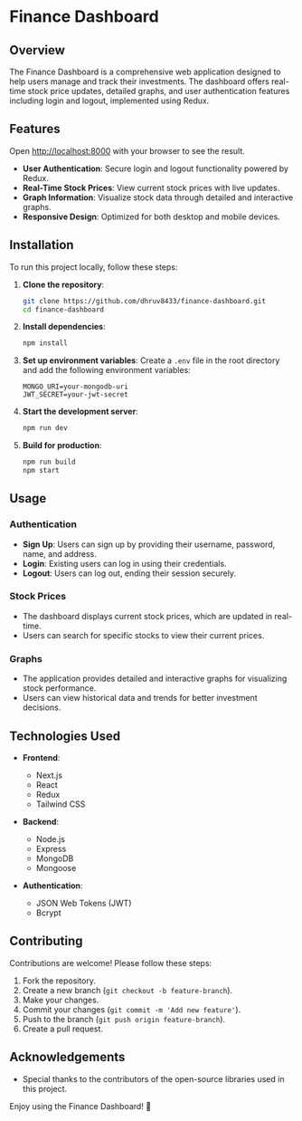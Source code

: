 # Finance Dashboard

## Overview

The Finance Dashboard is a comprehensive web application designed to help users manage and track their investments. The dashboard offers real-time stock price updates, detailed graphs, and user authentication features including login and logout, implemented using Redux.

## Features

Open [http://localhost:8000](http://localhost:8000) with your browser to see the result.

- **User Authentication**: Secure login and logout functionality powered by Redux.
- **Real-Time Stock Prices**: View current stock prices with live updates.
- **Graph Information**: Visualize stock data through detailed and interactive graphs.
- **Responsive Design**: Optimized for both desktop and mobile devices.


## Installation

To run this project locally, follow these steps:

1. **Clone the repository**:
    ```bash
    git clone https://github.com/dhruv8433/finance-dashboard.git
    cd finance-dashboard
    ```

2. **Install dependencies**:
    ```bash
    npm install
    ```

3. **Set up environment variables**:
    Create a `.env` file in the root directory and add the following environment variables:
    ```env
    MONGO_URI=your-mongodb-uri
    JWT_SECRET=your-jwt-secret
    ```

4. **Start the development server**:
    ```bash
    npm run dev
    ```

5. **Build for production**:
    ```bash
    npm run build
    npm start
    ```

## Usage

### Authentication

- **Sign Up**: Users can sign up by providing their username, password, name, and address.
- **Login**: Existing users can log in using their credentials.
- **Logout**: Users can log out, ending their session securely.

### Stock Prices

- The dashboard displays current stock prices, which are updated in real-time.
- Users can search for specific stocks to view their current prices.

### Graphs

- The application provides detailed and interactive graphs for visualizing stock performance.
- Users can view historical data and trends for better investment decisions.

## Technologies Used

- **Frontend**:
  - Next.js
  - React
  - Redux
  - Tailwind CSS

- **Backend**:
  - Node.js
  - Express
  - MongoDB
  - Mongoose

- **Authentication**:
  - JSON Web Tokens (JWT)
  - Bcrypt

## Contributing

Contributions are welcome! Please follow these steps:

1. Fork the repository.
2. Create a new branch (`git checkout -b feature-branch`).
3. Make your changes.
4. Commit your changes (`git commit -m 'Add new feature'`).
5. Push to the branch (`git push origin feature-branch`).
6. Create a pull request.

## Acknowledgements

- Special thanks to the contributors of the open-source libraries used in this project.

Enjoy using the Finance Dashboard! 🚀
